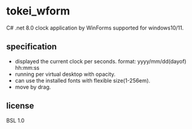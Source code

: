 # tokei_wform
C# .net 8.0 clock application by WinForms supported for windows10/11.

## specification
- displayed the current clock per seconds. format: yyyy/mm/dd(dayof) hh:mm:ss 
- running per virtual desktop with opacity.
- can use the installed fonts with flexible size(1-256em).
- move by drag.

## license
BSL 1.0
